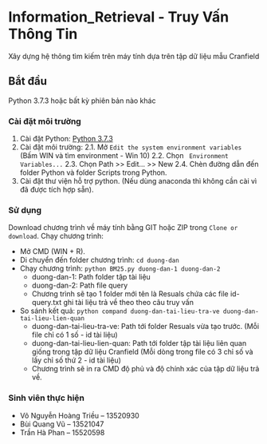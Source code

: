 # Information_Retrieval - Truy Vấn Thông Tin
Xây dựng hệ thông tìm kiếm trên máy tính dựa trên tập dữ liệu mẫu Cranfield

## Bắt đầu
Python 3.7.3 hoặc bất kỳ phiên bản nào khác <br>

### Cài đặt môi trường
   1. Cài đặt Python: [Python 3.7.3](https://www.python.org/downloads/release/python-373/) <br>
   2. Cài đặt môi trường:
      2.1. Mở ```Edit the system environment variables``` (Bấm WIN và tìm environment - Win 10)
      2.2. Chọn ``` Environment Variables...```
      2.3. Chọn Path >> Edit... >> New
      2.4. Chèn đường dẫn đến folder Python và folder Scripts trong Python.
   3. Cài đặt thư viện hỗ trợ python. (Nếu dùng anaconda thì không cần cài vì đã được tích hợp sẵn).

### Sử dụng
Download chương trình về máy tính bằng GIT hoặc ZIP trong ```Clone or download```.
Chạy chương trình:
   - Mở CMD (WIN + R).
   - Di chuyển đến folder chương trình: ```cd duong-dan```
   - Chạy chương trình: ```python BM25.py duong-dan-1 duong-dan-2```
      + duong-dan-1: Path folder tập tài liệu
      + duong-dan-2: Path file query
      + Chương trình sẽ tạo 1 folder mới tên là Resuals chứa các file id-query.txt ghi tài liệu trả về theo theo câu truy vấn
   - So sánh kết quả: ```python compand duong-dan-tai-lieu-tra-ve duong-dan-tai-lieu-lien-quan```
      + duong-dan-tai-lieu-tra-ve: Path tới folder Resuals vừa tạo trước. (Mỗi file chỉ có 1 số - id tài liệu)
      + duong-dan-tai-lieu-lien-quan: Path tới folder tập tài liệu liên quan giống trong tập dữ liệu Cranfield (Mỗi dòng trong file có 3 chỉ số và lấy chỉ số thứ 2 - id tài liệu)
      + Chương trình sẽ in ra CMD độ phủ và độ chính xác của tập dữ liệu trả về.
          
### Sinh viên thực hiện
  - Võ Nguyễn Hoàng Triều – 13520930
  - Bùi Quang Vũ – 13521047
  - Trần Hà Phan – 15520598
